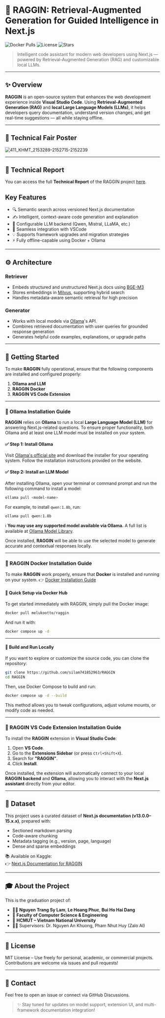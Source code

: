 # 🧠 RAGGIN: Retrieval-Augmented Generation for Guided Intelligence in Next.js

![Docker Pulls](https://img.shields.io/docker/pulls/melukootto/raggin)
![License](https://img.shields.io/github/license/silam741852963/raggin)
![Stars](https://img.shields.io/github/stars/silam741852963/raggin?style=social)

> Intelligent code assistant for modern web developers using Next.js — powered by Retrieval-Augmented Generation (RAG) and customizable local LLMs.

---

## ✨ Overview

**RAGGIN** is an open-source system that enhances the web development experience inside **Visual Studio Code**. Using **Retrieval-Augmented Generation (RAG)** and **local Large Language Models (LLMs)**, it helps developers query documentation, understand version changes, and get real-time suggestions — all while staying offline.

---

## 🎯 Technical Fair Poster

![411\_KHMT\_2153289-2152715-2152239](https://github.com/user-attachments/assets/81fbc98a-9148-4daa-a629-05808facc561)

---

## 📜 Technical Report

You can access the full **Technical Report** of the RAGGIN project [here](https://github.com/silam741852963/RAGGIN/blob/main/report.pdf).

## Key Features

- 🔍 Semantic search across versioned Next.js documentation  
- ✍️ Intelligent, context-aware code generation and explanation  
- 🧠 Configurable LLM backend (Qwen, Mistral, LLaMA, etc.)  
- 🧩 Seamless integration with VSCode  
- 💡 Supports framework upgrades and migration strategies  
- ⚡ Fully offline-capable using Docker + Ollama

---

## ⚙️ Architecture

### Retriever
- Embeds structured and unstructured Next.js docs using [BGE-M3](https://huggingface.co/BAAI/bge-m3)
- Stores embeddings in [Milvus](https://milvus.io/), supporting hybrid search
- Handles metadata-aware semantic retrieval for high precision

### Generator
- Works with local models via [Ollama](https://ollama.com/)'s API.
- Combines retrieved documentation with user queries for grounded response generation
- Generates helpful code examples, explanations, or upgrade paths

---

## 🚀 Getting Started

To make **RAGGIN** fully operational, ensure that the following components are installed and configured properly:

1. **Ollama and LLM**
2. **RAGGIN Docker**
3. **RAGGIN VS Code Extension**

---

### 🧠 Ollama Installation Guide

**RAGGIN** relies on **Ollama** to run a local **Large Language Model (LLM)** for answering Next.js-related questions. To ensure proper functionality, both Ollama and at least one LLM model must be installed on your system.

#### ✅ Step 1: Install Ollama

Visit [Ollama's official site](https://ollama.com) and download the installer for your operating system. Follow the installation instructions provided on the website.

#### ✅ Step 2: Install an LLM Model

After installing Ollama, open your terminal or command prompt and run the following command to install a model:

```bash
ollama pull <model-name>
```

For example, to install `qwen:1.8b`, run:

```bash
ollama pull qwen:1.8b
```

ℹ️ **You may use any supported model available via Ollama.**
A full list is available at [Ollama Model Library](https://ollama.com/library).

Once installed, **RAGGIN** will be able to use the selected model to generate accurate and contextual responses locally.

---

### 🐳 RAGGIN Docker Installation Guide

To make **RAGGIN** work properly, ensure that **Docker** is installed and running on your system.
👉 [Docker Installation Guide](https://docs.docker.com/engine/install/)

#### 🔹 **Quick Setup via Docker Hub**

To get started immediately with RAGGIN, simply pull the Docker image:

```bash
docker pull melukootto/raggin
```

And run it with:

```bash
docker compose up -d
```

---

#### 🔹 **Build and Run Locally**

If you want to explore or customize the source code, you can clone the repository:

```bash
git clone https://github.com/silam741852963/RAGGIN
cd RAGGIN
```

Then, use Docker Compose to build and run:

```bash
docker compose up -d --build
```

This method allows you to tweak configurations, adjust volume mounts, or modify code as needed.

---

### 🧩 RAGGIN VS Code Extension Installation Guide

To install the **RAGGIN** extension in **Visual Studio Code**:

1. Open **VS Code**.
2. Go to the **Extensions Sidebar** (or press `Ctrl+Shift+X`).
3. Search for **"RAGGIN"**.
4. Click **Install**.

Once installed, the extension will automatically connect to your local **RAGGIN backend** and **Ollama**, allowing you to interact with the **Next.js assistant** directly from your editor.

---

## 📂 Dataset

This project uses a curated dataset of **Next.js documentation (v13.0.0–15.x.x)**, prepared with:

- Sectioned markdown parsing
- Code-aware chunking
- Metadata tagging (e.g., version, page, language)
- Dense and sparse embeddings

📚 Available on Kaggle:  
👉 [Next.js Documentation for RAGGIN](https://www.kaggle.com/datasets/jiyujizai/nextjs-documentation-for-raggin)

---

## 🎓 About the Project

This is the graduation project of:

- 🧑‍💻 **Nguyen Trang Sy Lam**, **Le Hoang Phuc**, **Bui Ho Hai Dang**
- 📘 **Faculty of Computer Science & Engineering**  
- 🏫 **HCMUT – Vietnam National University**  
- 👨‍🏫 Supervisors: Dr. Nguyen An Khuong, Pham Nhut Huy (Zalo AI)

---

## 📄 License

MIT License – Use freely for personal, academic, or commercial projects.  
Contributions are welcome via issues and pull requests!

---

## 💬 Contact

Feel free to open an issue or connect via GitHub Discussions.

> ✨ Stay tuned for updates on model support, extension UI, and multi-framework documentation integration!
